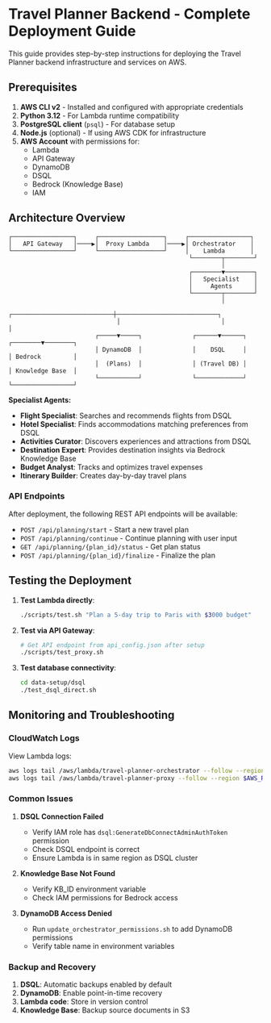 # Travel Planner Backend - Complete Deployment Guide

This guide provides step-by-step instructions for deploying the Travel Planner backend infrastructure and services on AWS.

## Prerequisites

1. **AWS CLI v2** - Installed and configured with appropriate credentials
2. **Python 3.12** - For Lambda runtime compatibility
3. **PostgreSQL client** (`psql`) - For database setup
4. **Node.js** (optional) - If using AWS CDK for infrastructure
5. **AWS Account** with permissions for:
   - Lambda
   - API Gateway
   - DynamoDB
   - DSQL
   - Bedrock (Knowledge Base)
   - IAM

## Architecture Overview

```
┌─────────────────┐     ┌──────────────────┐     ┌─────────────────┐
│   API Gateway   │────▶│  Proxy Lambda    │────▶│ Orchestrator    │
└─────────────────┘     └──────────────────┘     │    Lambda       │
                                                  └────────┬────────┘
                                                           │
                                                  ┌────────▼────────┐
                                                  │   Specialist    │
                                                  │     Agents      │
                                                  └────────┬────────┘
                                                           │
                              ┌────────────────────────────┼────────────────────────────┐
                              │                            │                            │
                        ┌─────▼─────┐              ┌──────▼──────┐            ┌────────▼────────┐
                        │ DynamoDB  │              │    DSQL     │            │ Bedrock         │
                        │  (Plans)  │              │ (Travel DB) │            │ Knowledge Base  │
                        └───────────┘              └─────────────┘            └─────────────────┘
```

**Specialist Agents:**
- **Flight Specialist**: Searches and recommends flights from DSQL
- **Hotel Specialist**: Finds accommodations matching preferences from DSQL  
- **Activities Curator**: Discovers experiences and attractions from DSQL
- **Destination Expert**: Provides destination insights via Bedrock Knowledge Base
- **Budget Analyst**: Tracks and optimizes travel expenses
- **Itinerary Builder**: Creates day-by-day travel plans


### API Endpoints

After deployment, the following REST API endpoints will be available:
- `POST /api/planning/start` - Start a new travel plan
- `POST /api/planning/continue` - Continue planning with user input
- `GET /api/planning/{plan_id}/status` - Get plan status
- `POST /api/planning/{plan_id}/finalize` - Finalize the plan

## Testing the Deployment

1. **Test Lambda directly**:
   ```bash
   ./scripts/test.sh "Plan a 5-day trip to Paris with $3000 budget"
   ```

2. **Test via API Gateway**:
   ```bash
   # Get API endpoint from api_config.json after setup
   ./scripts/test_proxy.sh
   ```

3. **Test database connectivity**:
   ```bash
   cd data-setup/dsql
   ./test_dsql_direct.sh
   ```

## Monitoring and Troubleshooting

### CloudWatch Logs

View Lambda logs:
```bash
aws logs tail /aws/lambda/travel-planner-orchestrator --follow --region $AWS_REGION
aws logs tail /aws/lambda/travel-planner-proxy --follow --region $AWS_REGION
```

### Common Issues

1. **DSQL Connection Failed**
   - Verify IAM role has `dsql:GenerateDbConnectAdminAuthToken` permission
   - Check DSQL endpoint is correct
   - Ensure Lambda is in same region as DSQL cluster

2. **Knowledge Base Not Found**
   - Verify KB_ID environment variable
   - Check IAM permissions for Bedrock access

3. **DynamoDB Access Denied**
   - Run `update_orchestrator_permissions.sh` to add DynamoDB permissions
   - Verify table name in environment variables

### Backup and Recovery

1. **DSQL**: Automatic backups enabled by default
2. **DynamoDB**: Enable point-in-time recovery
3. **Lambda code**: Store in version control
4. **Knowledge Base**: Backup source documents in S3
